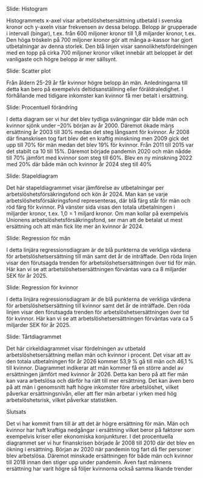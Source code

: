 
Slide: Histogram 

Histogrammets x-axel visar arbetslöshetsersättning utbetald i svenska kronor och y-axeln visar frekvensen av dessa belopp. Belopp är grupperade i intervall (bingar), t.ex. från 600 miljoner kronor till 1,8 miljarder kronor, t.ex. Den höga tröskeln på 700 miljoner kronor gör att många a-kassor har gjort utbetalningar av denna storlek. Den blå linjen visar sannolikhetsfördelningen med en topp på cirka 700 miljoner kronor vilket innebär att beloppet är det vanligaste och högre belopp är mer sällsynt. 

 

Slide: Scatter plot 

Från åldern 25-29 år får kvinnor högre belopp än män. Anledningarna till detta kan bero på exempelvis deltidsanställning eller föräldraledighet. I förhållande med tidigare inkomster kan kvinnor få mer betalt i ersättning.  

 

Slide: Procentuell förändring 

 

I detta diagram ser vi hur det blev tydliga svängningar där både män och kvinnor sjönk under –20% början av år 2000. Däremot ökade mäns ersättning år 2003 till 30% medan det steg långsamt för kvinnor. År 2008 där finanskrisen tog fart blev det en kraftig minskning men 2009 gick det upp till 70% för män medan det blev 19% för kvinnor. Från 2011 till 2015 var det stabilt ca 10 till 15%. Däremot började pandemin 2020 och män nådde till 70% jämfört med kvinnor som steg till 60%. Blev en ny minskning 2022 med 20% där både män och kvinnor år 2024 steg till 40% 

 

 

Slide: Stapeldiagram 

Det här stapeldiagrammet visar jämförelse av utbetalningar per arbetslöshetsförsäkringsfond och kön år 2024. Man kan se varje arbetslöshetsförsäkringsfond representeras, där blå färg står för män och röd färg för kvinnor. På vänster sida visas den totala utbetalningen i miljarder kronor, t.ex. 1,0 = 1 miljard kronor. Om man kollar på exempelvis Unionens arbetslöshetsförsäkringsfond, ser man att de betalat ut mest ersättning och att män fick lite mer än kvinnor år 2024. 

 

Slide: Regression för män 

I detta linjära regressionsdiagram är de blå punkterna de verkliga värdena för arbetslöshetsersättning till män samt det år de inträffade. Den röda linjen visar den förutsagda trenden för arbetslöshetsersättningen över tid för män. Här kan vi se att arbetslöshetsersättningen förväntas vara ca 8 miljarder SEK för år 2025. 

 

Slide: Regression för kvinnor 

I detta linjära regressionsdiagram är de blå punkterna de verkliga värdena för arbetslöshetsersättning till kvinnor samt det år de inträffade. Den röda linjen visar den förutsagda trenden för arbetslöshetsersättningen över tid för kvinnor. Här kan vi se att arbetslöshetsersättningen förväntas vara ca 5 miljarder SEK för år 2025. 

Slide: Tårtdiagrammet 

Det här cirkeldiagrammet visar fördelningen av utbetald arbetslöshetsersättning mellan män och kvinnor i procent. Det visar att av den totala utbetalningen för år 2026 kommer 53,9 % gå till män och 46,1 % till kvinnor. Diagrammet indikerar att män kommer få en större andel av ersättningen jämfört med kvinnor år 2026. Detta kan bero på att fler män kan vara arbetslösa och därför ha rätt till mer ersättning. Det kan även bero på att män i genomsnitt haft högre inkomster före arbetslöshet, vilket påverkar ersättningsnivån, eller att fler män arbetar i yrken med hög arbetslöshetsrisk, vilket påverkar statistiken. 

Slutsats 

Det vi har kommit fram till är att det är högre ersättning för män. Män och kvinnor har haft kraftiga nedgångar i ersättning vilket beror på faktorer som exempelvis kriser eller ekonomiska konjunkturer. I det procentuella diagrammet ser vi hur finanskrisen började år 2008 till 2010 där det blev en ökning i ersättning. Början av 2020 när pandemin tog fart då fler personer blev arbetslösa. Däremot minskade ersättningen för både män och kvinnor till 2018 innan den stiger upp under pandemin.  Även fast männens ersättning har varit högre så följer kvinnorna också samma likande trender 

